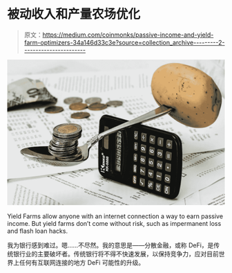 # 被动收入和产量农场优化

> 原文：<https://medium.com/coinmonks/passive-income-and-yield-farm-optimizers-34a146d33c3e?source=collection_archive---------2----------------------->

![](img/e81c88511a0b798b71d2aff1de5b2b7d.png)

Yield Farms allow anyone with an internet connection a way to earn passive income. But yield farms don’t come without risk, such as impermanent loss and flash loan hacks.

我为银行感到难过。嗯……不尽然。我的意思是——分散金融，或称 DeFi，是传统银行业的主要破坏者。传统银行将不得不快速发展，以保持竞争力，应对目前世界上任何有互联网连接的地方 DeFi 可能性的升级。